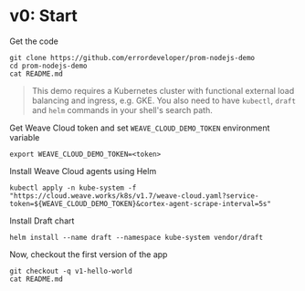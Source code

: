 # v0: Start

Get the code
```
git clone https://github.com/errordeveloper/prom-nodejs-demo
cd prom-nodejs-demo
cat README.md
```

> This demo requires a Kubernetes cluster with functional external load balancing and ingress, e.g. GKE. 
> You also need to have `kubectl`, `draft` and `helm` commands in your shell's search path.

Get Weave Cloud token and set `WEAVE_CLOUD_DEMO_TOKEN` environment variable
```
export WEAVE_CLOUD_DEMO_TOKEN=<token>
```
Install Weave Cloud agents using Helm

```
kubectl apply -n kube-system -f "https://cloud.weave.works/k8s/v1.7/weave-cloud.yaml?service-token=${WEAVE_CLOUD_DEMO_TOKEN}&cortex-agent-scrape-interval=5s"
```

Install Draft chart
```
helm install --name draft --namespace kube-system vendor/draft
```

Now, checkout the first version of the app
```
git checkout -q v1-hello-world
cat README.md
```
